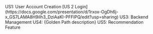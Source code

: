 <link to template slide> US1: User Account Creation
[US 2 Login](https://docs.google.com/presentation/d/1rxox-OgDh6j-x_GS7LAMA8H9iIh3_DziAaKI-PFFIPQ/edit?usp=sharing)

<link to template slide> US3: Backend Management
<link to template slide> US4: {Golden Path description}
<link [to template slide](https://docs.google.com/presentation/d/1T7LOaLJHLBYkGoIY_3BxeRDeE3qr0SrM-AeM9iadqDs/edit?usp=sharing)> US5: Recommendation Feature

